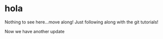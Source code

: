 hola
====

Nothing to see here...move along!
Just following along with the git tutorials!

Now we have another update
